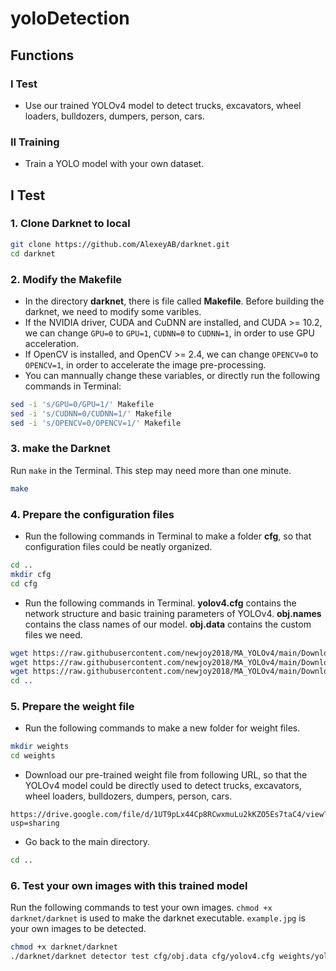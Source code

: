 # yoloDetection

## Functions
### I Test
- Use our trained YOLOv4 model to detect trucks, excavators, wheel loaders, bulldozers, dumpers, person, cars.
### II Training
- Train a YOLO model with your own dataset.

## I Test
### 1. Clone Darknet to local
```sh
git clone https://github.com/AlexeyAB/darknet.git
cd darknet
```
### 2. Modify the Makefile
- In the directory **darknet**, there is file called **Makefile**. Before building the darknet, we need to modify some varibles.
- If the NVIDIA driver, CUDA and CuDNN are installed, and CUDA >= 10.2, we can change `GPU=0` to `GPU=1`, `CUDNN=0` to `CUDNN=1`, in order to use GPU acceleration.
- If OpenCV is installed, and OpenCV >= 2.4, we can change `OPENCV=0` to `OPENCV=1`, in order to accelerate the image pre-processing.
- You can mannually change these variables, or directly run the following commands in Terminal:
```sh
sed -i 's/GPU=0/GPU=1/' Makefile
sed -i 's/CUDNN=0/CUDNN=1/' Makefile
sed -i 's/OPENCV=0/OPENCV=1/' Makefile
```

### 3. make the Darknet
Run `make` in the Terminal. This step may need more than one minute.
```sh
make
```
### 4. Prepare the configuration files
- Run the following commands in Terminal to make a folder **cfg**, so that configuration files could be neatly organized.
```sh
cd ..
mkdir cfg
cd cfg
```
- Run the following commands in Terminal. **yolov4.cfg** contains the network structure and basic training parameters of YOLOv4. **obj.names** contains the class names of our model. **obj.data** contains the custom files we need.
```sh
wget https://raw.githubusercontent.com/newjoy2018/MA_YOLOv4/main/Downloads/cfg/yolov4.cfg
wget https://raw.githubusercontent.com/newjoy2018/MA_YOLOv4/main/Downloads/cfg/obj.names
wget https://raw.githubusercontent.com/newjoy2018/MA_YOLOv4/main/Downloads/cfg/obj.data
cd ..
```

### 5. Prepare the weight file
- Run the following commands to make a new folder for weight files.
```sh
mkdir weights
cd weights
```
- Download our pre-trained weight file from following URL, so that the YOLOv4 model could be directly used to detect trucks, excavators, wheel loaders, bulldozers, dumpers, person, cars.
```
https://drive.google.com/file/d/1UT9pLx44Cp8RCwxmuLu2kKZO5Es7taC4/view?usp=sharing
```
- Go back to the main directory.
```sh
cd ..
```


### 6. Test your own images with this trained model
Run the following commands to test your own images. `chmod +x darknet/darknet` is used to make the darknet executable. `example.jpg` is your own images to be detected. 
```sh
chmod +x darknet/darknet
./darknet/darknet detector test cfg/obj.data cfg/yolov4.cfg weights/yolov4_CM.weights -ext_output example.jpg
```
